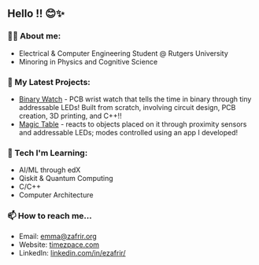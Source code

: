 ## Hello !! 😊✨

### 👩‍🎓 About me:
- Electrical & Computer Engineering Student @ Rutgers University
- Minoring in Physics and Cognitive Science

### 🐛 My Latest Projects:
- [Binary Watch](https://github.com/ezafrir/EmmaWatch) - PCB wrist watch that tells the time in binary through tiny addressable LEDs!     Built from scratch, involving circuit design, PCB creation, 3D printing, and C++!!
- [Magic Table](https://github.com/ezafrir/MagicTable) - reacts to objects placed on it through proximity sensors and addressable LEDs;   modes controlled using an app I developed!

### 🦫 Tech I'm Learning:
- AI/ML through edX
- Qiskit & Quantum Computing
- C/C++
- Computer Architecture 

### 📫 How to reach me...
- Email: [emma@zafrir.org](emma@zafrir.org)
- Website: [timezpace.com](www.timezpace.com)
- LinkedIn: [linkedin.com/in/ezafrir/](https://www.linkedin.com/in/ezafrir/)
  
<!--
**ezafrir/ezafrir** is a ✨ _special_ ✨ repository because its `README.md` (this file) appears on your GitHub profile.

Here are some ideas to get you started:

- 🔭 I’m currently working on ...
- 🌱 I’m currently learning ...
- 👯 I’m looking to collaborate on ...
- 🤔 I’m looking for help with ...
- 💬 Ask me about ...
- 📫 How to reach me: ...
- 😄 Pronouns: ...
- ⚡ Fun fact: ...
-->
